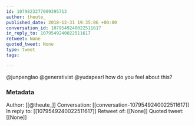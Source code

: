 ```yaml
---
id: 1079823277009395713
author: theute_
published_date: 2018-12-31 19:35:06 +00:00
conversation_id: 1079549240022511617
in_reply_to: 1079549240022511617
retweet: None
quoted_tweet: None
type: tweet
tags:

---
```


@junpenglao @generativist @yudapearl how do you feel about this?

### Metadata

Author: [[@theute_]]
Conversation: [[conversation-1079549240022511617]]
In reply to: [[1079549240022511617]]
Retweet of: [[None]]
Quoted tweet: [[None]]
